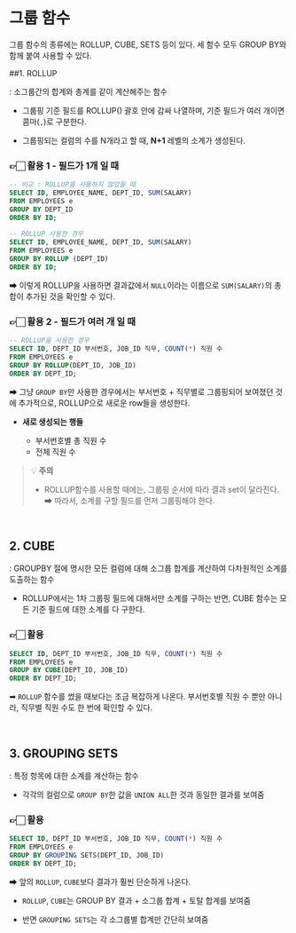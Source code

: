 # 그룹 함수

그룹 함수의 종류에는 ROLLUP, CUBE, SETS 등이 있다. 세 함수 모두 GROUP BY와 함께 붙여 사용할 수 있다.


##1.  ROLLUP



: 소그룹간의 합계와 총계를 같이 계산해주는 함수

- 그룹핑 기준 필드를 ROLLUP() 괄호 안에 감싸 나열하며, 기준 필드가 여러 개이면 콤마(`,`)로 구분한다.

- 그룹핑되는 컬럼의 수를 N개라고 할 때, **N+1** 레벨의 소계가 생성된다.

### 👉🏻 활용 1 - 필드가 1개 일 때
  ```sql
 -- 비교 : ROLLUP을 사용하지 않았을 때
 SELECT ID, EMPLOYEE_NAME, DEPT_ID, SUM(SALARY)
  FROM EMPLOYEES e
  GROUP BY DEPT_ID
  ORDER BY ID;
   
  -- ROLLUP 사용한 경우
  SELECT ID, EMPLOYEE_NAME, DEPT_ID, SUM(SALARY)
  FROM EMPLOYEES e
  GROUP BY ROLLUP (DEPT_ID)
  ORDER BY ID;
  ```

➡ 이렇게 ROLLUP을 사용하면 결과값에서 `NULL`이라는 이름으로 `SUM(SALARY)`의 총합이 추가된 것을 확인할 수 있다.



### 👉🏻 활용 2 - 필드가 여러 개 일 때

```sql
-- ROLLUP을 사용한 경우
SELECT ID, DEPT_ID 부서번호, JOB_ID 직무, COUNT(*) 직원 수
FROM EMPLOYEES e
GROUP BY ROLLUP(DEPT_ID, JOB_ID)
ORDER BY DEPT_ID;
  ```

➡ 그냥 `GROUP BY`만 사용한 경우에서는 부서번호 + 직무별로 그룹핑되어 보여졌던 것에 추가적으로, ROLLUP으로 새로운 row들을 생성한다.

- **새로 생성되는 행들**

  - 부서번호별 총 직원 수
  - 전체 직원 수


> 💡 **주의**
> 
> - ROLLUP함수를 사용할 때에는, 그룹핑 순서에 따라 결과 set이 달라진다.
> ➡ 따라서, 소계를 구할 필드를 먼저 그룹핑해야 한다.


<br>


## 2. CUBE



: GROUPBY 절에 명시한 모든 컬럼에 대해 소그룹 합계를 계산하여 다차원적인 소계를 도출하는 함수

- ROLLUP에서는 1차 그룹핑 필드에 대해서만 소계를 구하는 반면, CUBE 함수는 모든 기준 필드에 대한 소계를 다 구한다.

### 👉🏻 활용

```sql
SELECT ID, DEPT_ID 부서번호, JOB_ID 직무, COUNT(*) 직원 수
FROM EMPLOYEES e
GROUP BY CUBE(DEPT_ID, JOB_ID)
ORDER BY DEPT_ID;
```

➡ `ROLLUP` 함수를 썼을 때보다는 조금 복잡하게 나온다. 부서번호별 직원 수 뿐만 아니라, 직무별 직원 수도 한 번에 확인할 수 있다.



<br>

## 3. GROUPING SETS



: 특정 항목에 대한 소계를 계산하는 함수

- 각각의 컬럼으로 `GROUP BY`한 값을 `UNION ALL`한 것과 동일한 결과를 보여줌

### 👉🏻 활용

```sql
SELECT ID, DEPT_ID 부서번호, JOB_ID 직무, COUNT(*) 직원 수
FROM EMPLOYEES e
GROUP BY GROUPING SETS(DEPT_ID, JOB_ID)
ORDER BY DEPT_ID;
```

➡ 앞의 `ROLLUP`, `CUBE`보다 결과가 훨씬 단순하게 나온다.

- `ROLLUP`, `CUBE`는 GROUP BY 결과 + 소그룹 합계 + 토탈 합계를 보여줌

- 반면 `GROUPING SETS`는 각 소그룹별 합계만 간단히 보여줌
